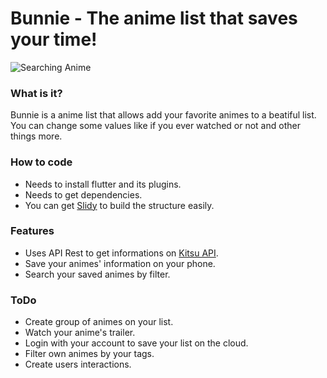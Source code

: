 # Bunnie - The anime list that saves your time!

![Searching Anime](https://i.imgur.com/Tryt8c1.gif) 
 
### What is it?
Bunnie is a anime list that allows add your favorite animes to a beatiful list. You can change some values like if you ever watched or not and other things more.
 
### How to code
* Needs to install flutter and its plugins.
* Needs to get dependencies. 
* You can get [Slidy](https://github.com/Flutterando/slidy) to build the structure easily.
 
### Features
* Uses API Rest to get informations on [Kitsu API](https://kitsu.docs.apiary.io/#introduction).
* Save your animes' information on your phone. 
* Search your saved animes by filter.

### ToDo
* Create group of animes on your list.
* Watch your anime's trailer.
* Login with your account to save your list on the cloud.
* Filter own animes by your tags.
* Create users interactions.
